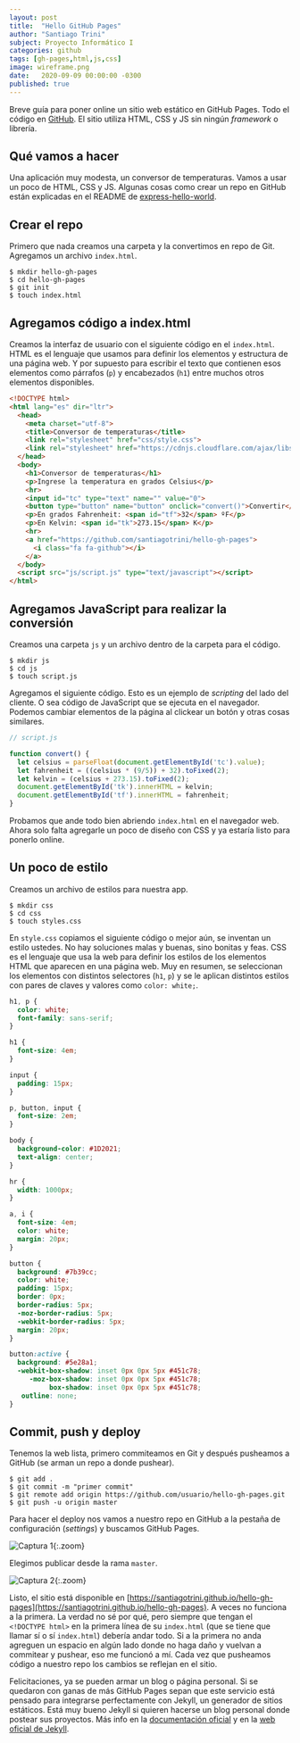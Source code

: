 ```yaml
---
layout: post
title:  "Hello GitHub Pages"
author: "Santiago Trini"
subject: Proyecto Informático I
categories: github
tags: [gh-pages,html,js,css]
image: wireframe.png
date:   2020-09-09 00:00:00 -0300
published: true
---
```


Breve guía para poner online un sitio web estático en GitHub Pages. Todo el código en [GitHub](https://github.com/santiagotrini/hello-gh-pages). El sitio utiliza HTML, CSS y JS sin ningún _framework_ o librería.

## Qué vamos a hacer

Una aplicación muy modesta, un conversor de temperaturas. Vamos a usar un poco de HTML, CSS y JS. Algunas cosas como crear un repo en GitHub están explicadas en el README de [express-hello-world](https://github.com/santiagotrini/express-hello-world).

## Crear el repo

Primero que nada creamos una carpeta y la convertimos en repo de Git. Agregamos un archivo `index.html`.

```console
$ mkdir hello-gh-pages
$ cd hello-gh-pages
$ git init
$ touch index.html
```  

## Agregamos código a index.html

Creamos la interfaz de usuario con el siguiente código en el `index.html`. HTML es el lenguaje que usamos para definir los elementos y estructura de una página web. Y por supuesto para escribir el texto que contienen esos elementos como párrafos (`p`) y encabezados (`h1`) entre muchos otros elementos disponibles.

```html
<!DOCTYPE html>
<html lang="es" dir="ltr">
  <head>
    <meta charset="utf-8">
    <title>Conversor de temperaturas</title>
    <link rel="stylesheet" href="css/style.css">
    <link rel="stylesheet" href="https://cdnjs.cloudflare.com/ajax/libs/font-awesome/4.7.0/css/font-awesome.min.css">
  </head>
  <body>
    <h1>Conversor de temperaturas</h1>
    <p>Ingrese la temperatura en grados Celsius</p>
    <hr>
    <input id="tc" type="text" name="" value="0">
    <button type="button" name="button" onclick="convert()">Convertir</button>
    <p>En grados Fahrenheit: <span id="tf">32</span> ºF</p>
    <p>En Kelvin: <span id="tk">273.15</span> K</p>
    <hr>
    <a href="https://github.com/santiagotrini/hello-gh-pages">
      <i class="fa fa-github"></i>
    </a>
  </body>
  <script src="js/script.js" type="text/javascript"></script>
</html>

```

## Agregamos JavaScript para realizar la conversión

Creamos una carpeta `js` y un archivo dentro de la carpeta para el código.

```console
$ mkdir js
$ cd js
$ touch script.js
```
Agregamos el siguiente código. Esto es un ejemplo de _scripting_ del lado del cliente. O sea código de JavaScript que se ejecuta en el navegador. Podemos cambiar elementos de la página al clickear un botón y otras cosas similares.

```js
// script.js

function convert() {
  let celsius = parseFloat(document.getElementById('tc').value);
  let fahrenheit = ((celsius * (9/5)) + 32).toFixed(2);
  let kelvin = (celsius + 273.15).toFixed(2);
  document.getElementById('tk').innerHTML = kelvin;
  document.getElementById('tf').innerHTML = fahrenheit;
}
```

Probamos que ande todo bien abriendo `index.html` en el navegador web. Ahora solo falta agregarle un poco de diseño con CSS y ya estaría listo para ponerlo online.

## Un poco de estilo

Creamos un archivo de estilos para nuestra app.

```console
$ mkdir css
$ cd css
$ touch styles.css
```

En `style.css` copiamos el siguiente código o mejor aún, se inventan un estilo ustedes. No hay soluciones malas y buenas, sino bonitas y feas. CSS es el lenguaje que usa la web para definir los estilos de los elementos HTML que aparecen en una página web. Muy en resumen, se seleccionan los elementos con distintos selectores (`h1`, `p`) y se le aplican distintos estilos con pares de claves y valores como `color: white;`.

```css
h1, p {
  color: white;
  font-family: sans-serif;
}

h1 {
  font-size: 4em;
}

input {
  padding: 15px;
}

p, button, input {
  font-size: 2em;
}

body {
  background-color: #1D2021;
  text-align: center;
}

hr {
  width: 1000px;
}

a, i {
  font-size: 4em;
  color: white;
  margin: 20px;
}

button {
  background: #7b39cc;
  color: white;
  padding: 15px;
  border: 0px;
  border-radius: 5px;
  -moz-border-radius: 5px;
  -webkit-border-radius: 5px;
  margin: 20px;
}

button:active {
  background: #5e28a1;
  -webkit-box-shadow: inset 0px 0px 5px #451c78;
     -moz-box-shadow: inset 0px 0px 5px #451c78;
          box-shadow: inset 0px 0px 5px #451c78;
   outline: none;
}
```

## Commit, push y deploy

Tenemos la web lista, primero commiteamos en Git y después pusheamos a GitHub (se arman un repo a donde pushear).

```
$ git add .
$ git commit -m "primer commit"
$ git remote add origin https://github.com/usuario/hello-gh-pages.git
$ git push -u origin master
```

Para hacer el deploy nos vamos a nuestro repo en GitHub a la pestaña de configuración (_settings_) y buscamos GitHub Pages.

![Captura 1](../assets/img/gh-pages/settings.png){:.zoom}

Elegimos publicar desde la rama `master`.

![Captura 2](../assets/img/gh-pages/master.png){:.zoom}

Listo, el sitio está disponible en [https://santiagotrini.github.io/hello-gh-pages](https://santiagotrini.github.io/hello-gh-pages). A veces no funciona a la primera. La verdad no sé por qué, pero siempre que tengan el `<!DOCTYPE html>` en la primera línea de su `index.html` (que se tiene que llamar sí o sí `index.html`) debería andar todo. Si a la primera no anda agreguen un espacio en algún lado donde no haga daño y vuelvan a commitear y pushear, eso me funcionó a mí. Cada vez que pusheamos código a nuestro repo los cambios se reflejan en el sitio.

Felicitaciones, ya se pueden armar un blog o página personal.
Si se quedaron con ganas de más GitHub Pages sepan que este servicio está pensado para integrarse perfectamente con Jekyll, un generador de sitios estáticos.
Está muy bueno Jekyll si quieren hacerse un blog personal donde postear sus proyectos.
Más info en la [documentación oficial](https://help.github.com/es/github/working-with-github-pages) y en la [web oficial de Jekyll](https://jekyllrb.com/).
